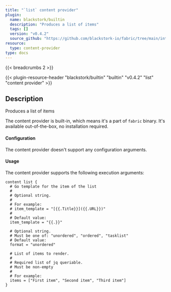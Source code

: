 ```yaml
---
title: "`list` content provider"
plugin:
  name: blackstork/builtin
  description: "Produces a list of items"
  tags: []
  version: "v0.4.2"
  source_github: "https://github.com/blackstork-io/fabric/tree/main/internal/builtin/"
resource:
  type: content-provider
type: docs
---
```


{{< breadcrumbs 2 >}}

{{< plugin-resource-header "blackstork/builtin" "builtin" "v0.4.2" "list" "content provider" >}}

## Description
Produces a list of items

The content provider is built-in, which means it's a part of `fabric` binary. It's available out-of-the-box, no installation required.


#### Configuration

The content provider doesn't support any configuration arguments.

#### Usage

The content provider supports the following execution arguments:

```hcl
content list {
  # Go template for the item of the list
  #
  # Optional string.
  #
  # For example:
  # item_template = "[{{.Title}}]({{.URL}})"
  #
  # Default value:
  item_template = "{{.}}"

  # Optional string.
  # Must be one of: "unordered", "ordered", "tasklist"
  # Default value:
  format = "unordered"

  # List of items to render.
  #
  # Required list of jq queriable.
  # Must be non-empty
  #
  # For example:
  items = ["First item", "Second item", "Third item"]
}
```


